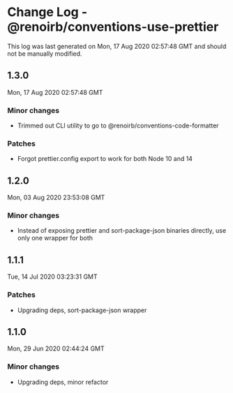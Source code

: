 # Change Log - @renoirb/conventions-use-prettier

This log was last generated on Mon, 17 Aug 2020 02:57:48 GMT and should not be manually modified.

## 1.3.0
Mon, 17 Aug 2020 02:57:48 GMT

### Minor changes

- Trimmed out CLI utility to go to @renoirb/conventions-code-formatter

### Patches

- Forgot prettier.config export to work for both Node 10 and 14

## 1.2.0
Mon, 03 Aug 2020 23:53:08 GMT

### Minor changes

- Instead of exposing prettier and sort-package-json binaries directly, use only one wrapper for both

## 1.1.1
Tue, 14 Jul 2020 03:23:31 GMT

### Patches

- Upgrading deps, sort-package-json wrapper

## 1.1.0
Mon, 29 Jun 2020 02:44:24 GMT

### Minor changes

- Upgrading deps, minor refactor

